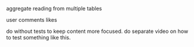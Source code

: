 aggregate reading from multiple tables

user
comments
likes

do without tests to keep content more focused. do separate video on how to test something like this.
